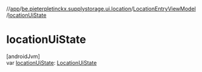 //[app](../../../index.md)/[be.pieterpletinckx.supplystorage.ui.location](../index.md)/[LocationEntryViewModel](index.md)/[locationUiState](location-ui-state.md)

# locationUiState

[androidJvm]\
var [locationUiState](location-ui-state.md): [LocationUiState](../-location-ui-state/index.md)
